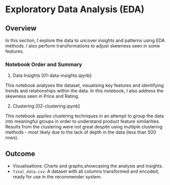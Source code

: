 # Exploratory Data Analysis (EDA)

## Overview

In this section, I explore the data to uncover insights and patterns using EDA methods. I also perform transformations to adjust skewness seen in some features.

### Notebook Order and Summary

1. Data Insights [01-data-insights.ipynb]

This notebook analyses the dataset, visualising key features and identifying trends and relationships within the data.
In this notebook, I also address the skewness seen in Price and Rating.

2. Clustering [02-clustering.ipynb]

This notebook applies clustering techniques in an attempt to group the data into meaningful groups in order to understand product feature similarities. Results from the clustering were not great despite using multiple clustering methods - most likely due to the lack of depth in the data (less than 500 rows).

## Outcome

- Visualisations: Charts and graphs,showcasing the analysis and insights.
- `final_data.csv`: A dataset with all columns transformed and encoded, ready for use in the recommender system.